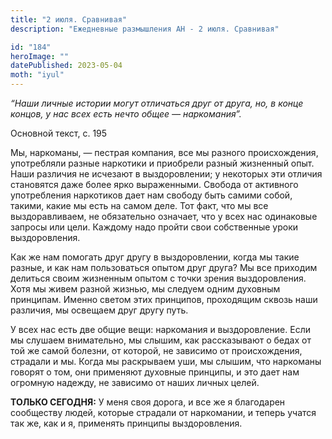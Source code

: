 ```yaml
---
title: "2 июля. Сравнивая"
description: "Ежедневные размышления АН - 2 июля. Сравнивая"

id: "184"
heroImage: ""
datePublished: 2023-05-04
moth: "iyul"
---
```


_“Наши личные истории могут отличаться друг от друга, но, в конце концов, у
нас всех есть нечто общее — наркомания”._

Основной текст, с. 195

Мы, наркоманы, — пестрая компания, все мы разного происхождения, употребляли
разные наркотики и приобрели разный жизненный опыт. Наши различия не исчезают
в выздоровлении; у некоторых эти отличия становятся даже более ярко
выраженными. Свобода от активного употребления наркотиков дает нам свободу
быть самими собой, такими, какие мы есть на самом деле. Тот факт, что мы все
выздоравливаем, не обязательно означает, что у всех нас одинаковые запросы или
цели. Каждому надо пройти свои собственные уроки выздоровления.

Как же нам помогать друг другу в выздоровлении, когда мы такие разные, и как
нам пользоваться опытом друг друга? Мы все приходим делиться своим жизненным
опытом с точки зрения выздоровления. Хотя мы живем разной жизнью, мы следуем
одним духовным принципам. Именно светом этих принципов, проходящим сквозь наши
различия, мы освещаем друг другу путь.

У всех нас есть две общие вещи: наркомания и выздоровление. Если мы слушаем
внимательно, мы слышим, как рассказывают о бедах от той же самой болезни, от
которой, не зависимо от происхождения, страдали и мы. Когда мы раскрываем уши,
мы слышим, что наркоманы говорят о том, они применяют духовные принципы, и это
дает нам огромную надежду, не зависимо от наших личных целей.

**ТОЛЬКО СЕГОДНЯ:** У меня своя дорога, и все же я благодарен сообществу
людей, которые страдали от наркомании, и теперь учатся так же, как и я,
применять принципы выздоровления.
